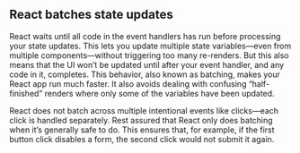 ## React batches state updates
React waits until all code in the event handlers has run before processing your state updates. 
This lets you update multiple state variables—even from multiple components—without triggering too many re-renders.
But this also means that the UI won’t be updated until after your event handler, and any code in it, completes. 
This behavior, also known as batching, makes your React app run much faster.
It also avoids dealing with confusing “half-finished” renders where only some of the variables have been updated.

React does not batch across multiple intentional events like clicks—each click is handled separately. Rest assured that React only does batching when it’s generally safe to do. This ensures that, for example, if the first button click disables a form, the second click would not submit it again.